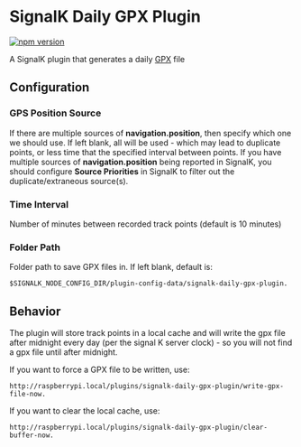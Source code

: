 # SignalK Daily GPX Plugin

[![npm version](https://img.shields.io/npm/v/signalk-daily-gpx-plugin.svg)](https://www.npmjs.com/package/signalk-daily-gpx-plugin)

A SignalK plugin that generates a daily [GPX](http://www.topografix.com/gpx.asp) file

## Configuration

### GPS Position Source

If there are multiple sources of **navigation.position**, then specify which one we should use. If left blank, all will be used - which may lead to duplicate points, or less time that the specified interval between points. If you have multiple sources of **navigation.position** being reported in SignalK, you should configure **Source Priorities** in SignalK to filter out the duplicate/extraneous source(s).

### Time Interval

Number of minutes between recorded track points (default is 10 minutes)

### Folder Path

Folder path to save GPX files in. If left blank, default is:

    $SIGNALK_NODE_CONFIG_DIR/plugin-config-data/signalk-daily-gpx-plugin.

## Behavior

The plugin will store track points in a local cache and will write the gpx file after midnight every day (per the signal K server clock) - so you will not find a gpx file until after midnight. 

If you want to force a GPX file to be written, use:

    http://raspberrypi.local/plugins/signalk-daily-gpx-plugin/write-gpx-file-now. 

If you want to clear the local cache, use:

    http://raspberrypi.local/plugins/signalk-daily-gpx-plugin/clear-buffer-now.
